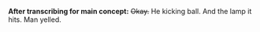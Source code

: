 **After transcribing for main concept:**
~~Okay.~~ He kicking ball. And the lamp it hits. Man yelled. 
